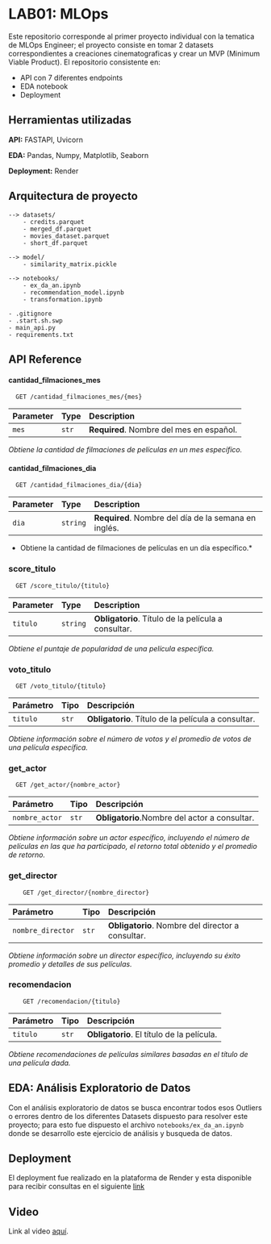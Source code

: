 
# LAB01: MLOps

Este repositorio corresponde al primer proyecto individual con la tematica de MLOps Engineer; el proyecto consiste en tomar 2 datasets correspondientes a creaciones cinematograficas y crear un MVP (Minimum Viable Product). El repositorio consistente en:

- API con 7 diferentes endpoints
- EDA notebook
- Deployment

## Herramientas utilizadas

**API:** FASTAPI, Uvicorn

**EDA:** Pandas, Numpy, Matplotlib, Seaborn

**Deployment:** Render

## Arquitectura de proyecto

```
--> datasets/
    - credits.parquet
    - merged_df.parquet
    - movies_dataset.parquet
    - short_df.parquet

--> model/
    - similarity_matrix.pickle

--> notebooks/
    - ex_da_an.ipynb
    - recommendation_model.ipynb
    - transformation.ipynb

- .gitignore
- .start.sh.swp
- main_api.py
- requirements.txt
```

## API Reference

#### cantidad_filmaciones_mes

```http
  GET /cantidad_filmaciones_mes/{mes}
```

| Parameter | Type     | Description                |
| :-------- | :------- | :------------------------- |
| `mes` | `str` | **Required**. Nombre del mes en español. |

*Obtiene la cantidad de filmaciones de películas en un mes específico.*

#### cantidad_filmaciones_dia

```http
  GET /cantidad_filmaciones_dia/{dia}
```

| Parameter | Type     | Description                       |
| :-------- | :------- | :-------------------------------- |
| `dia` | `string` | **Required**. Nombre del día de la semana en inglés. |

- Obtiene la cantidad de filmaciones de películas en un día específico.*

### score_titulo

```http
  GET /score_titulo/{titulo}
```

| Parameter  | Type      | Description                                         |
| :--------- | :--------| :---------------------------------------------------|
| `titulo` | `string` | **Obligatorio**. Título de la película a consultar.|

*Obtiene el puntaje de popularidad de una película específica.*

### voto_titulo

```http
  GET /voto_titulo/{titulo}
```

| Parámetro | Tipo   | Descripción                                         |
| :------- | :----- | :---------------------------------------------------|
| `titulo` | `str` | **Obligatorio**. Título de la película a consultar. |

*Obtiene información sobre el número de votos y el promedio de votos de una película específica.*

### get_actor

```http
  GET /get_actor/{nombre_actor}
```

| Parámetro | Tipo   | Descripción                                         |
| :------- | :----- | :---------------------------------------------------|
| `nombre_actor` | `str` | **Obligatorio**.Nombre del actor a consultar.|

*Obtiene información sobre un actor específico, incluyendo el número de películas en las que ha participado, el retorno total obtenido y el promedio de retorno.*

### get_director

```http
    GET /get_director/{nombre_director}
```

| Parámetro | Tipo   | Descripción                                         |
| :------- | :----- | :---------------------------------------------------|
| `nombre_director` | `str` | **Obligatorio**. Nombre del director a consultar.|

*Obtiene información sobre un director específico, incluyendo su éxito promedio y detalles de sus películas.*

### recomendacion

```http
    GET /recomendacion/{titulo}
```

| Parámetro | Tipo   | Descripción                                         |
| :------- | :----- | :---------------------------------------------------|
| `titulo` | `str` | **Obligatorio**.  El título de la película.|

*Obtiene recomendaciones de películas similares basadas en el título de una película dada.*

## EDA: Análisis Exploratorio de Datos

Con el análisis exploratorio de datos se busca encontrar todos esos Outliers o errores dentro de los diferentes Datasets dispuesto para resolver este proyecto; para esto fue dispuesto el archivo `notebooks/ex_da_an.ipynb` donde se desarrollo este ejercicio de análisis y busqueda de datos.

## Deployment

El deployment fue realizado en la plataforma de Render y esta disponible para recibir consultas en el siguiente [link](https://magicmlops01.onrender.com/)

## Video

Link al video [aquí]().
